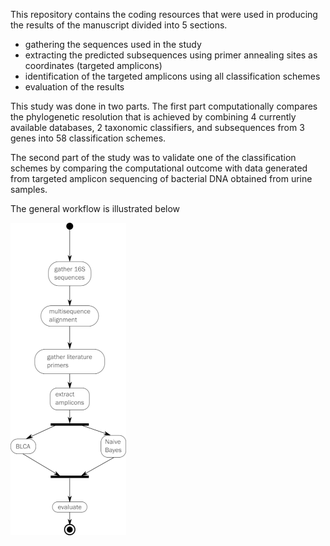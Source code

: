 





This repository contains the coding resources that were used in
producing the results of the manuscript divided into 5 sections.

  - gathering the sequences used in the study  
  - extracting the predicted subsequences using primer annealing sites
    as coordinates (targeted amplicons)  
  - identification of the targeted amplicons using all classification
    schemes  
  - evaluation of the results

This study was done in two parts. The first part computationally
compares the phylogenetic resolution that is achieved by combining 4
currently available databases, 2 taxonomic classifiers, and subsequences
from 3 genes into 58 classification schemes.

The second part of the study was to validate one of the classification
schemes by comparing the computational outcome with data generated from
targeted amplicon sequencing of bacterial DNA obtained from urine
samples.

The general workflow is illustrated below

![](resources/md_files/vsm_only16s_activity.png)
